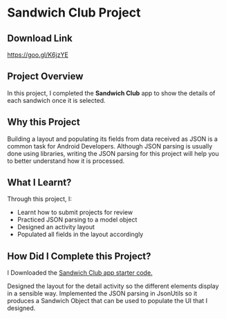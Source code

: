 # Sandwich Club Project 
## Download Link
https://goo.gl/K6jzYE

## Project Overview
In this project, I completed the **Sandwich Club** app to
show the details of each sandwich once it is selected.

## Why this Project

Building a layout and populating its fields from data received as JSON
is a common task for Android Developers. Although JSON parsing is usually
done using libraries, writing the JSON parsing for  this project will
help you to better understand how it is processed.

## What I Learnt?
Through this project, I:
- Learnt how to submit projects for review
- Practiced JSON parsing to a model object
- Designed an activity layout
- Populated all fields in the layout accordingly

## How Did I Complete this Project?
I Downloaded the [Sandwich Club app starter code.](https://github.com/udacity/sandwich-club-starter-code)

Designed the layout for the detail activity so the different elements
display in a sensible way. Implemented the JSON parsing in JsonUtils so it
produces a Sandwich Object that can be used to populate the UI that I designed.
